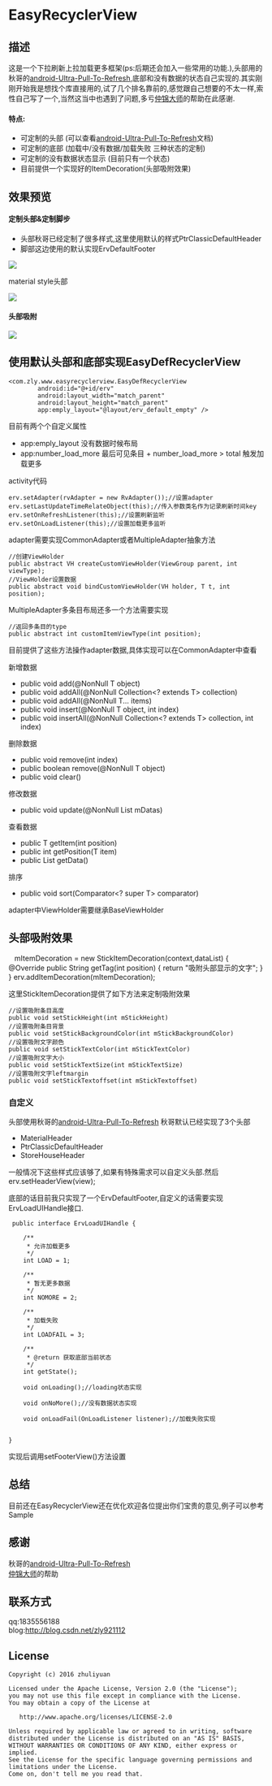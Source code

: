 # EasyRecyclerView

## **描述**
这是一个下拉刷新上拉加载更多框架(ps:后期还会加入一些常用的功能.),头部用的秋哥的[android-Ultra-Pull-To-Refresh](https://github.com/liaohuqiu/android-Ultra-Pull-To-Refresh),底部和没有数据的状态自己实现的.其实刚刚开始我是想找个库直接用的,试了几个排名靠前的,感觉跟自己想要的不太一样,索性自己写了一个,当然这当中也遇到了问题,多亏[仲锦大师](https://github.com/chenzj-king)的帮助在此感谢.



#### 特点:
- 可定制的头部 (可以查看[android-Ultra-Pull-To-Refresh](https://github.com/liaohuqiu/android-Ultra-Pull-To-Refresh)文档)
- 可定制的底部 (加载中/没有数据/加载失败 三种状态的定制)
- 可定制的没有数据状态显示 (目前只有一个状态)
- 目前提供一个实现好的ItemDecoration(头部吸附效果)

## **效果预览**
#### 定制头部&定制脚步
- 头部秋哥已经定制了很多样式,这里使用默认的样式PtrClassicDefaultHeader
- 脚部这边使用的默认实现ErvDefaultFooter

![](http://of1ktyksz.bkt.clouddn.com/all.gif)

material style头部

![](http://of1ktyksz.bkt.clouddn.com/md_header.gif)

#### 头部吸附
![](http://of1ktyksz.bkt.clouddn.com/decoration.gif)

## **使用默认头部和底部实现EasyDefRecyclerView**
    <com.zly.www.easyrecyclerview.EasyDefRecyclerView
            android:id="@+id/erv"
            android:layout_width="match_parent"
            android:layout_height="match_parent"
            app:emply_layout="@layout/erv_default_empty" />


目前有两个个自定义属性
- app:emply_layout 没有数据时候布局
- app:number_load_more 最后可见条目 + number_load_more > total 触发加载更多


activity代码

    erv.setAdapter(rvAdapter = new RvAdapter());//设置adapter
    erv.setLastUpdateTimeRelateObject(this);//传入参数类名作为记录刷新时间key
    erv.setOnRefreshListener(this);//设置刷新监听
    erv.setOnLoadListener(this);//设置加载更多监听

adapter需要实现CommonAdapter或者MultipleAdapter抽象方法

    //创建ViewHolder
    public abstract VH createCustomViewHolder(ViewGroup parent, int viewType);
    //ViewHolder设置数据
    public abstract void bindCustomViewHolder(VH holder, T t, int position);

MultipleAdapter多条目布局还多一个方法需要实现

    //返回多条目的type
    public abstract int customItemViewType(int position);

目前提供了这些方法操作adapter数据,具体实现可以在CommonAdapter中查看

新增数据
- public void add(@NonNull T object)
- public void addAll(@NonNull Collection<? extends T> collection)
- public void addAll(@NonNull T... items)
- public void insert(@NonNull T object, int index)
- public void insertAll(@NonNull Collection<? extends T> collection, int index)

删除数据
- public void remove(int index)
- public boolean remove(@NonNull T object)
- public void clear()

修改数据
- public void update(@NonNull List<T> mDatas)

查看数据
- public T getItem(int position)
- public int getPosition(T item)
- public List<T> getData()

排序
- public void sort(Comparator<? super T> comparator)


adapter中ViewHolder需要继承BaseViewHolder

## **头部吸附效果**
    mItemDecoration = new StickItemDecoration(context,dataList) {
                @Override
                public String getTag(int position) {
                    return "吸附头部显示的文字";
                }
      }
    erv.addItemDecoration(mItemDecoration);

这里StickItemDecoration提供了如下方法来定制吸附效果

    //设置吸附条目高度
    public void setStickHeight(int mStickHeight)
    //设置吸附条目背景
    public void setStickBackgroundColor(int mStickBackgroundColor)
    //设置吸附文字颜色
    public void setStickTextColor(int mStickTextColor)
    //设置吸附文字大小
    public void setStickTextSize(int mStickTextSize)
    //设置吸附文字leftmargin
    public void setStickTextoffset(int mStickTextoffset)

### **自定义**

头部使用秋哥的[android-Ultra-Pull-To-Refresh](https://github.com/liaohuqiu/android-Ultra-Pull-To-Refresh)
秋哥默认已经实现了3个头部
- MaterialHeader
- PtrClassicDefaultHeader
- StoreHouseHeader

一般情况下这些样式应该够了,如果有特殊需求可以自定义头部.然后erv.setHeaderView(view);

底部的话目前我只实现了一个ErvDefaultFooter,自定义的话需要实现ErvLoadUIHandle接口.

     public interface ErvLoadUIHandle {

        /**
         * 允许加载更多
         */
        int LOAD = 1;

        /**
         * 暂无更多数据
         */
        int NOMORE = 2;

        /**
         * 加载失败
         */
        int LOADFAIL = 3;

        /**
         * @return 获取底部当前状态
         */
        int getState();

        void onLoading();//loading状态实现

        void onNoMore();//没有数据状态实现

        void onLoadFail(OnLoadListener listener);//加载失败实现


    }

实现后调用setFooterView()方法设置

## **总结**
目前还在EasyRecyclerView还在优化欢迎各位提出你们宝贵的意见,例子可以参考Sample

## **感谢**
秋哥的[android-Ultra-Pull-To-Refresh](https://github.com/liaohuqiu/android-Ultra-Pull-To-Refresh)</br>
[仲锦大师](https://github.com/chenzj-king)的帮助

## **联系方式**
qq:1835556188</br>
blog:http://blog.csdn.net/zly921112</br>


## **License**
    Copyright (c) 2016 zhuliyuan

    Licensed under the Apache License, Version 2.0 (the "License");
    you may not use this file except in compliance with the License.
    You may obtain a copy of the License at

       http://www.apache.org/licenses/LICENSE-2.0

    Unless required by applicable law or agreed to in writing, software
    distributed under the License is distributed on an "AS IS" BASIS,
    WITHOUT WARRANTIES OR CONDITIONS OF ANY KIND, either express or implied.
    See the License for the specific language governing permissions and
    limitations under the License.
    Come on, don't tell me you read that.
